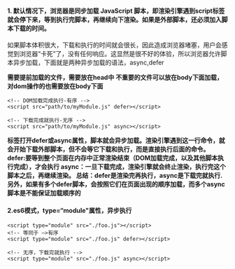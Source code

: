 #### 1. 默认情况下，浏览器是同步加载 JavaScript 脚本，即渲染引擎遇到script标签就会停下来，等到执行完脚本，再继续向下渲染。如果是外部脚本，还必须加入脚本下载的时间。
如果脚本体积很大，下载和执行的时间就会很长，因此造成浏览器堵塞，用户会感觉到浏览器“卡死”了，没有任何响应。这显然是很不好的体验，所以浏览器允许脚本异步加载，下面就是两种异步加载的语法，async,defer

**需要提前加载的文件，需要放在head中**
**不重要的文件可以放在body下面加载，对dom操作的也需要放在body下面**
```
<!-- DOM加载完成执行-有序 -->
<script src="path/to/myModule.js" defer></script>

<!-- 下载完成就执行-无序 -->
<script src="path/to/myModule.js" async></script>
```
**标签打开defer或async属性，脚本就会异步加载。渲染引擎遇到这一行命令，就会开始下载外部脚本，但不会等它下载和执行，而是直接执行后面的命令。
defer:要等到整个页面在内存中正常渲染结束（DOM加载完成，以及其他脚本执行完成），才会执行
async：一旦下载完成，渲染引擎就会终止渲染，执行完这个脚本之后，再继续渲染。
总结：defer是渲染完再执行，async是下载完就执行.另外，如果有多个defer脚本，会按照它们在页面出现的顺序加载，而多个async脚本是不能保证加载顺序的**

#### 2.es6模式，type=“module"属性，异步执行
```
<script type="module" src="./foo.js"></script>
<!-- 等同于 —>有序
<script type="module" src="./foo.js" defer></script>

<!-- 无序，下载完就执行 -->
<script type="module" src="./foo.js" async></script>
```